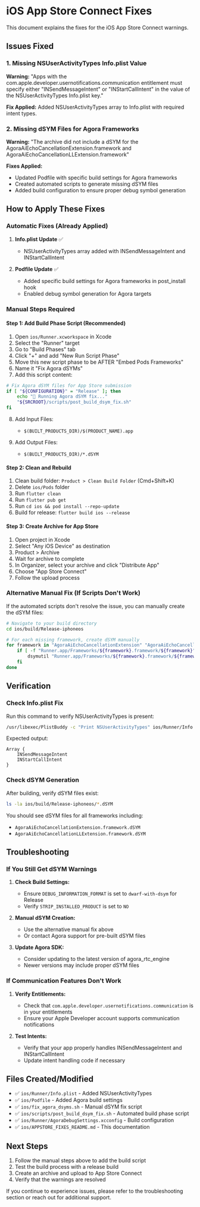 # iOS App Store Connect Fixes

This document explains the fixes for the iOS App Store Connect warnings.

## Issues Fixed

### 1. Missing NSUserActivityTypes Info.plist Value

**Warning:** "Apps with the com.apple.developer.usernotifications.communication entitlement must specify either "INSendMessageIntent" or "INStartCallIntent" in the value of the NSUserActivityTypes Info.plist key."

**Fix Applied:** Added NSUserActivityTypes array to Info.plist with required intent types.

### 2. Missing dSYM Files for Agora Frameworks

**Warning:** "The archive did not include a dSYM for the AgoraAiEchoCancellationExtension.framework and AgoraAiEchoCancellationLLExtension.framework"

**Fixes Applied:**
- Updated Podfile with specific build settings for Agora frameworks
- Created automated scripts to generate missing dSYM files
- Added build configuration to ensure proper debug symbol generation

## How to Apply These Fixes

### Automatic Fixes (Already Applied)

1. **Info.plist Update** ✅
   - NSUserActivityTypes array added with INSendMessageIntent and INStartCallIntent

2. **Podfile Update** ✅
   - Added specific build settings for Agora frameworks in post_install hook
   - Enabled debug symbol generation for Agora targets

### Manual Steps Required

#### Step 1: Add Build Phase Script (Recommended)

1. Open `ios/Runner.xcworkspace` in Xcode
2. Select the "Runner" target
3. Go to "Build Phases" tab
4. Click "+" and add "New Run Script Phase"
5. Move this new script phase to be AFTER "Embed Pods Frameworks"
6. Name it "Fix Agora dSYMs"
7. Add this script content:

```bash
# Fix Agora dSYM files for App Store submission
if [ "${CONFIGURATION}" = "Release" ]; then
    echo "🔧 Running Agora dSYM fix..."
    "${SRCROOT}/scripts/post_build_dsym_fix.sh"
fi
```

8. Add Input Files:
   - `$(BUILT_PRODUCTS_DIR)/$(PRODUCT_NAME).app`

9. Add Output Files:
   - `$(BUILT_PRODUCTS_DIR)/*.dSYM`

#### Step 2: Clean and Rebuild

1. Clean build folder: `Product > Clean Build Folder` (Cmd+Shift+K)
2. Delete `ios/Pods` folder
3. Run `flutter clean`
4. Run `flutter pub get`
5. Run `cd ios && pod install --repo-update`
6. Build for release: `flutter build ios --release`

#### Step 3: Create Archive for App Store

1. Open project in Xcode
2. Select "Any iOS Device" as destination
3. Product > Archive
4. Wait for archive to complete
5. In Organizer, select your archive and click "Distribute App"
6. Choose "App Store Connect"
7. Follow the upload process

### Alternative Manual Fix (If Scripts Don't Work)

If the automated scripts don't resolve the issue, you can manually create the dSYM files:

```bash
# Navigate to your build directory
cd ios/build/Release-iphoneos

# For each missing framework, create dSYM manually
for framework in "AgoraAiEchoCancellationExtension" "AgoraAiEchoCancellationLLExtension"; do
    if [ -f "Runner.app/Frameworks/${framework}.framework/${framework}" ]; then
        dsymutil "Runner.app/Frameworks/${framework}.framework/${framework}" -o "${framework}.framework.dSYM"
    fi
done
```

## Verification

### Check Info.plist Fix
Run this command to verify NSUserActivityTypes is present:
```bash
/usr/libexec/PlistBuddy -c "Print NSUserActivityTypes" ios/Runner/Info.plist
```

Expected output:
```
Array {
    INSendMessageIntent
    INStartCallIntent
}
```

### Check dSYM Generation
After building, verify dSYM files exist:
```bash
ls -la ios/build/Release-iphoneos/*.dSYM
```

You should see dSYM files for all frameworks including:
- `AgoraAiEchoCancellationExtension.framework.dSYM`
- `AgoraAiEchoCancellationLLExtension.framework.dSYM`

## Troubleshooting

### If You Still Get dSYM Warnings

1. **Check Build Settings:**
   - Ensure `DEBUG_INFORMATION_FORMAT` is set to `dwarf-with-dsym` for Release
   - Verify `STRIP_INSTALLED_PRODUCT` is set to `NO`

2. **Manual dSYM Creation:**
   - Use the alternative manual fix above
   - Or contact Agora support for pre-built dSYM files

3. **Update Agora SDK:**
   - Consider updating to the latest version of agora_rtc_engine
   - Newer versions may include proper dSYM files

### If Communication Features Don't Work

1. **Verify Entitlements:**
   - Check that `com.apple.developer.usernotifications.communication` is in your entitlements
   - Ensure your Apple Developer account supports communication notifications

2. **Test Intents:**
   - Verify that your app properly handles INSendMessageIntent and INStartCallIntent
   - Update intent handling code if necessary

## Files Created/Modified

- ✅ `ios/Runner/Info.plist` - Added NSUserActivityTypes
- ✅ `ios/Podfile` - Added Agora build settings
- ✅ `ios/fix_agora_dsyms.sh` - Manual dSYM fix script
- ✅ `ios/scripts/post_build_dsym_fix.sh` - Automated build phase script
- ✅ `ios/Runner/AgoraDebugSettings.xcconfig` - Build configuration
- ✅ `ios/APPSTORE_FIXES_README.md` - This documentation

## Next Steps

1. Follow the manual steps above to add the build script
2. Test the build process with a release build
3. Create an archive and upload to App Store Connect
4. Verify that the warnings are resolved

If you continue to experience issues, please refer to the troubleshooting section or reach out for additional support.